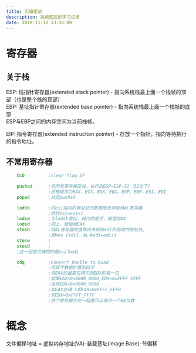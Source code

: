 ```yaml
---
title: 汇编笔记
description: 系统底层的学习记录
date: 2018-11-12 13:56:00
---
```


# 寄存器

## 关于栈

ESP: 栈指针寄存器(extended stack pointer) - 指向系统栈最上面一个栈帧的顶部（也是整个栈的顶部）  
EBP: 基址指针寄存器(extended base pointer) - 指向系统栈最上面一个栈帧的底部  
ESP与EBP之间的内存空间为当前栈帧。

EIP: 指令寄存器(extended instruction pointer) - 存放一个指针，指向等待执行的指令地址。

## 不常用寄存器

```asm
    CLD         ;clear flag DF

    pushad      ;将所有寄存器压栈，执行后ESP=ESP-32（32位下）
                ;压栈顺序为EAX、ECX、EDX、EBX、ESP、EBP、ESI、EDI
    popad       ;对应pushad

    lodsb       ;将esi指向的地址处的数据取出来赋给AL寄存器
                ;然后esi=esi+1
    lodsw       ;与lodsb类似，操作的是字，赋值给AX
    lodsd       ;同上，赋值给EAX
    stosb       ;将AL寄存器的值取出来赋给edi所指向的地址处。
                ;即mov [edi]，AL与edi=edi+1
    stosw       ;
    stosd       ;
    ;这一组指令操控的是esi与edi

    cdq         ;Convert Double to Quad
                ;将双字数据扩展到四字
                ;将EAX的最高位拷贝到EDX的每一位
                ;如果EAX<0x8000_0000,EDX=0xFFFF_FFFF
                ;否则EDX=0x0000_0000
                ;如EAX存储-5即EAX=0xFFFF_FFFB
                ;则EDX=0xFFFF_FFFF
                ;两个寄存器合在一起就可以表示一个64位数
```

# 概念

文件偏移地址 = 虚拟内存地址(VA)-装载基址(Image Base)-节偏移
